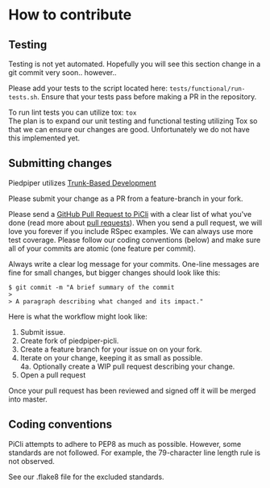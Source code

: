 # How to contribute

## Testing

Testing is not yet automated. Hopefully you will see this section change in a git commit very soon..
however..

Please add your tests to the script located here: ``tests/functional/run-tests.sh``. Ensure that
your tests pass before making a PR in the repository.

To run lint tests you can utilize tox: ``tox``  
The plan is to expand our unit testing and functional testing utilizing Tox so that we can
ensure our changes are good. Unfortunately we do not have this implemented yet.


## Submitting changes

Piedpiper utilizes [Trunk-Based Development](https://trunkbaseddevelopment.com/)

Please submit your change as a PR from a feature-branch in your fork.

Please send a [GitHub Pull Request to PiCli](https://github.com/AFCYBER-DREAM/piedpiper-picli/pull/new/master) with a clear list of what you've done (read more about [pull requests](http://help.github.com/pull-requests/)). When you send a pull request, we will love you forever if you include RSpec examples. We can always use more test coverage. Please follow our coding conventions (below) and make sure all of your commits are atomic (one feature per commit).

Always write a clear log message for your commits. One-line messages are fine for small changes, but bigger changes should look like this:

    $ git commit -m "A brief summary of the commit
    > 
    > A paragraph describing what changed and its impact."
    
Here is what the workflow might look like:
1. Submit issue.
2. Create fork of piedpiper-picli.
3. Create a feature branch for your issue on on your fork.
4. Iterate on your change, keeping it as small as possible.  
4a. Optionally create a WIP pull request describing your change.
5. Open a pull request

Once your pull request has been reviewed and signed off it will be merged into master.

## Coding conventions

PiCli attempts to adhere to PEP8 as much as possible. However, some standards
are not followed. For example, the 79-character line length rule is not observed.

See our .flake8 file for the excluded standards.


